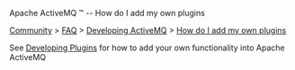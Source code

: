Apache ActiveMQ ™ -- How do I add my own plugins 

[Community](community.html) > [FAQ](faq.html) > [Developing ActiveMQ](developing-activemq.html) > [How do I add my own plugins](how-do-i-add-my-own-plugins.html)


See [Developing Plugins](developing-plugins.html) for how to add your own functionality into Apache ActiveMQ

